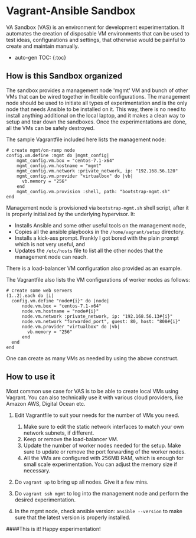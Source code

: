 # Vagrant-Ansible Sandbox
VA Sandbox (VAS) is an environment for development experimentation. It automates the creation of disposable VM environments that can be used to test ideas, configurations and settings, that otherwise would be painful to create and maintain manually.

* auto-gen TOC:
{:toc}

## How is this Sandbox organized
The sandbox provides a management node 'mgmt' VM and bunch of other VMs that can be wired together in flexible configurations. The management node should be used to initiate all types of experimentation and is the only node that needs Ansible to be installed on it. This way, there is no need to install anything additional on the local laptop, and it makes a clean way to setup and tear down the sandboxes. Once the experimentations are done, all the VMs can be safely destroyed.

The sample Vagrantfile included here lists the management node:

```text
# create mgmt/on-ramp node
config.vm.define :mgmt do |mgmt_config|
    mgmt_config.vm.box = "centos-7.1-x64"
    mgmt_config.vm.hostname = "mgmt"
    mgmt_config.vm.network :private_network, ip: "192.168.56.120"
    mgmt_config.vm.provider "virtualbox" do |vb|
      vb.memory = "256"
    end
    mgmt_config.vm.provision :shell, path: "bootstrap-mgmt.sh"
end
```
Management node is provisioned via `bootstrap-mgmt.sh` shell script, after it is properly initialized by the underlying hypervisor. It:

  + Installs Ansible and some other useful tools on the management node,
  + Copies all the ansible playbooks in the `/home/vagrant/setup` directory.
  + Installs a kick-ass prompt. Frankly I got bored with the plain prompt which is not very useful, and
  + Updates the `/etc/hosts` file to list all the other nodes that the management node can reach.

There is a load-balancer VM configuration also provided as an example.

The Vagrantfile also lists the VM configurations of worker nodes as follows:

```text
# create some web servers
(1..2).each do |i|
  config.vm.define "node#{i}" do |node|
      node.vm.box = "centos-7.1-x64"
      node.vm.hostname = "node#{i}"
      node.vm.network :private_network, ip: "192.168.56.13#{i}"
      node.vm.network "forwarded_port", guest: 80, host: "808#{i}"
      node.vm.provider "virtualbox" do |vb|
        vb.memory = "256"
      end
  end
end
```
One can create as many VMs as needed by using the above construct.

## How to use it
Most common use case for VAS is to be able to create local VMs using Vagrant. You can also technically use it with various cloud providers, like Amazon AWS, Digital Ocean etc.

1. Edit Vagrantfile to suit your needs for the number of VMs you need.
    1. Make sure to edit the static network interfaces to match your own network subnets, if different.
    2. Keep or remove the load-balancer VM.
    3. Update the number of worker nodes needed for the setup. Make sure to update or remove the port forwarding of the worker nodes.
    4. All the VMs are configured with 256MB RAM, which is enough for small scale experimentation. You can adjust the memory size if necessary.

2. Do `vagrant up` to bring up all nodes. Give it a few mins.
3. Do `vagrant ssh mgmt` to log into the management node and perform the desired experimentation.
4. In the mgmt node, check ansible version: `ansible --version` to make sure that the latest version is properly installed.

####This is it! Happy experimentation!
